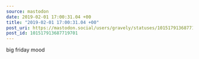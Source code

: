 ```yaml
---
source: mastodon
date: 2019-02-01 17:00:31.04 +00
title: "2019-02-01 17:00:31.04 +00"
post_uri: https://mastodon.social/users/gravely/statuses/101517913687719701
post_id: 101517913687719701
---
```

big friday mood


